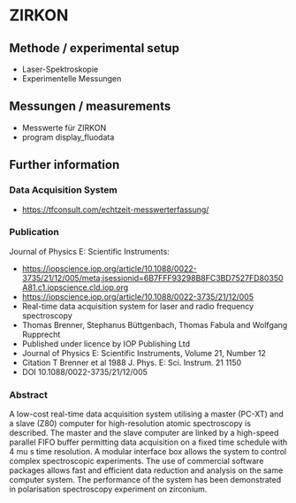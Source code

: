 # ZIRKON

## Methode / experimental setup 
- Laser-Spektroskopie
- Experimentelle Messungen 

## Messungen / measurements
- Messwerte für ZIRKON 
- program display_fluodata

## Further information 

### Data Acquisition System
- https://tfconsult.com/echtzeit-messwerterfassung/

### Publication
Journal of Physics E: Scientific Instruments:
- https://iopscience.iop.org/article/10.1088/0022-3735/21/12/005/meta;jsessionid=6B7FFF93298B8FC3BD7527FD80350A81.c1.iopscience.cld.iop.org
- https://iopscience.iop.org/article/10.1088/0022-3735/21/12/005
- Real-time data acquisition system for laser and radio frequency spectroscopy
- Thomas Brenner, Stephanus Büttgenbach, Thomas Fabula and Wolfgang Rupprecht
- Published under licence by IOP Publishing Ltd
- Journal of Physics E: Scientific Instruments, Volume 21, Number 12
- Citation T Brenner et al 1988 J. Phys. E: Sci. Instrum. 21 1150
- DOI 10.1088/0022-3735/21/12/005

### Abstract
A low-cost real-time data acquisition system utilising a master (PC-XT) and a slave (Z80) computer for high-resolution atomic spectroscopy is described. 
The master and the slave computer are linked by a high-speed parallel FIFO buffer permitting data acquisition on a fixed time schedule with 4 mu s time 
resolution. A modular interface box allows the system to control complex spectroscopic experiments. The use of commercial software packages allows fast 
and efficient data reduction and analysis on the same computer system. The performance of the system has been demonstrated in polarisation spectroscopy 
experiment on zirconium.
